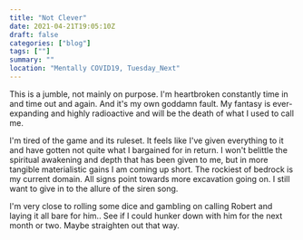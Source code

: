 ```yaml
---
title: "Not Clever"
date: 2021-04-21T19:05:10Z
draft: false
categories: ["blog"]
tags: [""]
summary: ""
location: "Mentally COVID19, Tuesday_Next"
---
```



This is a jumble, not mainly on purpose. I'm heartbroken constantly time in and time out and again. And it's my own goddamn fault. My fantasy is ever-expanding and highly radioactive and will be the death of what I used to call me.

I'm tired of the game and its ruleset. It feels like I've given everything to it and have gotten not quite what I bargained for in return. I won't belittle the spiritual awakening and depth that has been given to me, but in more tangible materialistic gains I am coming up short. The rockiest of bedrock is my current domain. All signs point towards more excavation going on. I still want to give in to the allure of the siren song. 

I'm very close to rolling some dice and gambling on calling Robert and laying it all bare for him.. See if I could hunker down with him for the next month or two. Maybe straighten out that way. 
